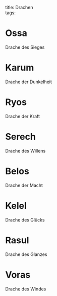 title: Drachen  
tags:   
# Ossa
Drache des Sieges

# Karum 
Drache der Dunkelheit

# Ryos
Drache der Kraft

# Serech
Drache des Willens

# Belos
Drache der Macht

# Kelel
Drache des Glücks

# Rasul
Drache des Glanzes

# Voras
Drache des Windes